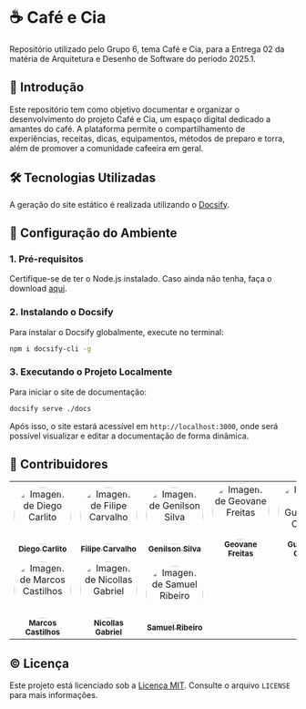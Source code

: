 # ☕ Café e Cia

Repositório utilizado pelo Grupo 6, tema Café e Cia, para a Entrega 02 da matéria de Arquitetura e Desenho de Software do período 2025.1.

## 📍 Introdução

Este repositório tem como objetivo documentar e organizar o desenvolvimento do projeto Café e Cia, um espaço digital dedicado a amantes do café. A plataforma permite o compartilhamento de experiências, receitas, dicas, equipamentos, métodos de preparo e torra, além de promover a comunidade cafeeira em geral.

## 🛠️ Tecnologias Utilizadas

A geração do site estático é realizada utilizando o [Docsify](https://docsify.js.org/).

## 🚀 Configuração do Ambiente

### 1. Pré-requisitos

Certifique-se de ter o Node.js instalado. Caso ainda não tenha, faça o download [aqui](https://nodejs.org/).

### 2. Instalando o Docsify

Para instalar o Docsify globalmente, execute no terminal:

```bash
npm i docsify-cli -g
```

### 3. Executando o Projeto Localmente

Para iniciar o site de documentação:

```bash
docsify serve ./docs
```

Após isso, o site estará acessível em `http://localhost:3000`, onde será possível visualizar e editar a documentação de forma dinâmica.

## 👥 Contribuidores

<center> 
  
  <table style="width: 100%;">
  <tr>
    <td align="center"><a href="https://github.com/DiegoCarlito"><img style="border-radius: 50%;" src="https://github.com/DiegoCarlito.png" width="100px;" alt="Imagem de Diego Carlito"/><br /><sub><b>Diego Carlito</b></sub></a></td>
    <td align="center"><a href="https://github.com/Filipe-002"><img style="border-radius: 50%;" src="https://github.com/Filipe-002.png" width="100px;" alt="Imagem de Filipe Carvalho"/><br /><sub><b>Filipe Carvalho</b></sub></a></td>
    <td align="center"><a href="https://github.com/GenilsonJrs"><img style="border-radius: 50%;" src="https://github.com/GenilsonJrs.png" width="100px;" alt="Imagem de Genilson Silva"/><br /><sub><b>Genilson Silva</b></sub></a></td>
    <td align="center"><a href="https://github.com/GeovaneSFT"><img style="border-radius: 50%;" src="https://github.com/GeovaneSFT.png" width="100px;" alt="Imagem de Geovane Freitas"/><br /><sub><b>Geovane Freitas</b></sub></a></td>
    <td align="center"><a href="https://github.com/Guilermanoo"><img style="border-radius: 50%;" src="https://github.com/Guilermanoo.png" width="100px;" alt="Imagem de Guilherme Coelho"/><br /><sub><b>Guilherme Coelho</b></sub></a></td>
    <td align="center"><a href="https://github.com/gustaallves "><img style="border-radius: 50%;" src="https://github.com/gustaallves.png" width="100px;" alt="Imagem de Gustavo Alves"/><br /><sub><b>Gustavo Alves</b></sub></a></td>
    <td align="center"><a href="https://github.com/Joa0v"><img style="border-radius: 50%;" src="https://github.com/Joa0v.png" width="100px;" alt="Imagem de João Vitor"/><br /><sub><b>João Vitor</b></sub></a></td>
  </tr>   
    <td align="center"><a href="https://github.com/Marcosatc147"><img style="border-radius: 50%;" src="https://github.com/Marcosatc147.png" width="100px;" alt="Imagem de Marcos Castilhos"/><br /><sub><b>Marcos Castilhos</b></sub></a></td>
    <td align="center"><a href="https://github.com/Nicollaxs "><img style="border-radius: 50%;" src="https://github.com/Nicollaxs.png" width="100px;" alt="Imagem de Nicollas Gabriel"/><br /><sub><b>Nicollas Gabriel</b></sub></a></td>
    <td align="center"><a href="https://github.com/SamuelRicosta"><img style="border-radius: 50%;" src="https://github.com/SamuelRicosta.png" width="100px;" alt="Imagem de Samuel Ribeiro"/><br /><sub><b>Samuel Ribeiro</b></sub></a></td>
  </tr>
</table> 

</center>

## ©️ Licença

Este projeto está licenciado sob a [Licença MIT](LICENSE). Consulte o arquivo `LICENSE` para mais informações.
